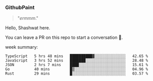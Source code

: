 
### GithubPaint

>"*ermmm*." 

Hello, Shashwat here.

You can leave a PR on this repo to start a conversation 🌝.

week summary: 
<!--START_SECTION:waka-->
```text
TypeScript   5 hrs 48 mins   ██████████▓░░░░░░░░░░░░░░   42.65 % 
JavaScript   3 hrs 52 mins   ███████░░░░░░░░░░░░░░░░░░   28.48 % 
JSON         2 hrs 7 mins    ████░░░░░░░░░░░░░░░░░░░░░   15.61 % 
Go           40 mins         █▒░░░░░░░░░░░░░░░░░░░░░░░   04.96 % 
Rust         29 mins         █░░░░░░░░░░░░░░░░░░░░░░░░   03.57 % 
```
<!--END_SECTION:waka-->

